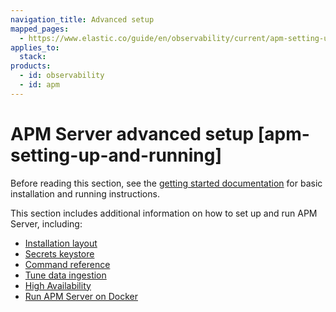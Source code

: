```yaml
---
navigation_title: Advanced setup
mapped_pages:
  - https://www.elastic.co/guide/en/observability/current/apm-setting-up-and-running.html
applies_to:
  stack:
products:
  - id: observability
  - id: apm
---
```


# APM Server advanced setup [apm-setting-up-and-running]

Before reading this section, see the [getting started documentation](/solutions/observability/apm/get-started-fleet-managed-apm-server.md) for basic installation and running instructions.

This section includes additional information on how to set up and run APM Server, including:

* [Installation layout](/solutions/observability/apm/installation-layout.md)
* [Secrets keystore](/solutions/observability/apm/secrets-keystore-for-secure-settings.md)
* [Command reference](/solutions/observability/apm/apm-server-command-reference.md)
* [Tune data ingestion](/solutions/observability/apm/tune-data-ingestion.md)
* [High Availability](/solutions/observability/apm/high-availability.md)
* [Run APM Server on Docker](/solutions/observability/apm/get-started-apm-server-binary.md#apm-running-on-docker)

